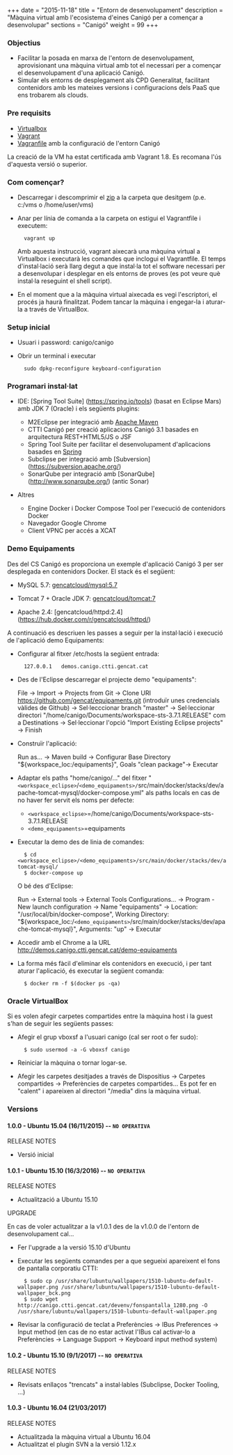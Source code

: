 +++
date        = "2015-11-18"
title       = "Entorn de desenvolupament"
description = "Màquina virtual amb l'ecosistema d'eines Canigó per a començar a desenvolupar"
sections    = "Canigó"
weight 		= 99
+++

### Objectius

* Facilitar la posada en marxa de l'entorn de desenvolupament, aprovisionant una màquina virtual amb tot el necessari per a començar el desenvolupament d'una aplicació Canigó.
* Simular els entorns de desplegament als CPD Generalitat, facilitant contenidors amb les mateixes versions i configuracions dels PaaS que ens trobarem als clouds.

### Pre requisits

* [Virtualbox](https://www.virtualbox.org/wiki/Downloads)
* [Vagrant](http://www.vagrantup.com/downloads.html)
* [Vagranfile](https://github.com/gencat/dev-environment/releases/tag/1.0.3) amb la configuració de l'entorn Canigó

La creació de la VM ha estat certificada amb Vagrant 1.8. Es recomana l'ús d'aquesta versió o superior.

### Com començar?

* Descarregar i descomprimir el [zip](https://github.com/gencat/dev-environment/archive/1.0.3.zip) a la carpeta que desitgem (p.e. c:/vms o /home/user/vms)

* Anar per línia de comanda a la carpeta on estigui el Vagrantfile i executem:

		vagrant up

	Amb aquesta instrucció, vagrant aixecarà una màquina virtual a Virtualbox i executarà les comandes que inclogui el Vagrantfile. El temps d'instal·lació serà llarg degut a que instal·la tot el software necessari per a desenvolupar i desplegar en els entorns de proves (es pot veure què instal·la reseguint el shell script).

* En el moment que a la màquina virtual aixecada es vegi l'escriptori, el procés ja haurà finalitzat. Podem tancar la màquina i engegar-la i aturar-la a través de VirtualBox.


### Setup inicial

* Usuari i password: canigo/canigo
* Obrir un terminal i executar

		sudo dpkg-reconfigure keyboard-configuration

### Programari instal·lat

* IDE: [Spring Tool Suite] (https://spring.io/tools) (basat en Eclipse Mars) amb JDK 7 (Oracle) i els següents plugins:

	- M2Eclipse per integració amb [Apache Maven](https://maven.apache.org/)
	- CTTI Canigó per creació aplicacions Canigó 3.1 basades en arquitectura REST+HTML5/JS o JSF
	- Spring Tool Suite per facilitar el desenvolupament d'aplicacions basades en [Spring](http://spring.io/projects)
	- Subclipse per integració amb [Subversion] (https://subversion.apache.org/)
	- SonarQube per integració amb [SonarQube] (http://www.sonarqube.org/) (antic Sonar)

* Altres

	- Engine Docker i Docker Compose Tool per l'execució de contenidors Docker
	- Navegador Google Chrome
	- Client VPNC per accés a XCAT

### Demo Equipaments

Des del CS Canigó es proporciona un exemple d'aplicació Canigó 3 per ser desplegada en contenidors Docker. El stack és el següent:

* MySQL 5.7: [gencatcloud/mysql:5.7](https://hub.docker.com/r/gencatcloud/mysql/)

* Tomcat 7 + Oracle JDK 7: [gencatcloud/tomcat:7](https://hub.docker.com/r/gencatcloud/tomcat/)

* Apache 2.4: [gencatcloud/httpd:2.4] (https://hub.docker.com/r/gencatcloud/httpd/)

A continuació es descriuen les passes a seguir per la instal·lació i execució de l'aplicació demo Equipaments:

* Configurar al fitxer /etc/hosts la següent entrada:

		127.0.0.1	demos.canigo.ctti.gencat.cat

* Des de l'Eclipse descarregar el projecte demo "equipaments":

	File -> Import -> Projects from Git -> Clone URI https://github.com/gencat/equipaments.git (introduïr unes credencials vàlides de Github) -> Sel·lecccionar branch "master" -> Sel·leccionar directori "/home/canigo/Documents/workspace-sts-3.7.1.RELEASE" com a Destinations -> Sel·leccionar l'opció "Import Existing Eclipse projects" -> Finish

* Construïr l'aplicació:

	Run as... -> Maven build -> Configurar Base Directory "${workspace_loc:/equipaments}", Goals "clean package"-> Executar

* Adaptar els paths "home/canigo/..." del fitxer "``<workspace_eclipse>``/``<demo_equipaments>/``src/main/docker/stacks/dev/apache-tomcat-mysql/docker-compose.yml" als paths locals en cas de no haver fer servit els noms per defecte:

	- ``<workspace_eclipse>``=/home/canigo/Documents/workspace-sts-3.7.1.RELEASE
	- ``<demo_equipaments>``=equipaments

* Executar la demo des de linia de comandes:

		$ cd <workspace_eclipse>/<demo_equipaments>/src/main/docker/stacks/dev/apache-tomcat-mysql/
		$ docker-compose up

	O bé des d'Eclipse:

	Run -> External tools -> External Tools Configurations... -> Program - New launch configuration -> Name "equipaments" -> Location: "/usr/local/bin/docker-compose", Working Directory: "${workspace_loc:/``<demo_equipaments>``/src/main/docker/stacks/dev/apache-tomcat-mysql}", Arguments: "up" -> Executar

* Accedir amb el Chrome a la URL http://demos.canigo.ctti.gencat.cat/demo-equipaments

* La forma més fàcil d'eliminar els contenidors en execució, i per tant aturar l'aplicació, és executar la següent comanda:

		$ docker rm -f $(docker ps -qa)


### Oracle VirtualBox

Si es volen afegir carpetes compartides entre la màquina host i la guest s'han de seguir les següents passes:

* Afegir el grup vboxsf a l'usuari canigo (cal ser root o fer sudo):

		$ sudo usermod -a -G vboxsf canigo

* Reiniciar la màquina o tornar logar-se.
* Afegir les carpetes desitjades a través de Dispositius -> Carpetes compartides -> Preferències de carpetes compartides... Es pot fer en "calent" i apareixen al directori "/media" dins la màquina virtual.

### Versions

#### 1.0.0 - Ubuntu 15.04 (16/11/2015) -- ``NO OPERATIVA``

RELEASE NOTES

* Versió inicial

#### 1.0.1 - Ubuntu 15.10 (16/3/2016) -- ``NO OPERATIVA``

RELEASE NOTES

* Actualització a Ubuntu 15.10

UPGRADE

En cas de voler actualitzar a la v1.0.1 des de la v1.0.0 de l'entorn de desenvolupament cal...

* Fer l'upgrade a la versió 15.10 d'Ubuntu
* Executar les següents comandes per a que segueixi apareixent el fons de pantalla corporatiu CTTI:

		$ sudo cp /usr/share/lubuntu/wallpapers/1510-lubuntu-default-wallpaper.png /usr/share/lubuntu/wallpapers/1510-lubuntu-default-wallpaper_bck.png
		$ sudo wget http://canigo.ctti.gencat.cat/devenv/fonspantalla_1280.png -O /usr/share/lubuntu/wallpapers/1510-lubuntu-default-wallpaper.png

* Revisar la configuració de teclat a Preferències -> IBus Preferences -> Input method (en cas de no estar activat l'IBus cal activar-lo a Preferències -> Language Support -> Keyboard input method system)

#### 1.0.2 - Ubuntu 15.10 (9/1/2017) -- ``NO OPERATIVA``

RELEASE NOTES

* Revisats enllaços "trencats" a instal·lables (Subclipse, Docker Tooling, ...)

#### 1.0.3 - Ubuntu 16.04 (21/03/2017)

RELEASE NOTES

* Actualitzada la màquina virtual a Ubuntu 16.04
* Actualitzat el plugin SVN a la versió 1.12.x
